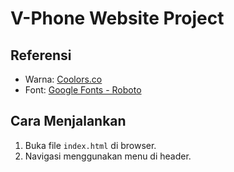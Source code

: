 # V-Phone Website Project

## Referensi
- Warna: [Coolors.co](https://coolors.co/2563eb-ffffff-000000)
- Font: [Google Fonts - Roboto](https://fonts.google.com/specimen/Roboto)

## Cara Menjalankan
1. Buka file `index.html` di browser.
2. Navigasi menggunakan menu di header.